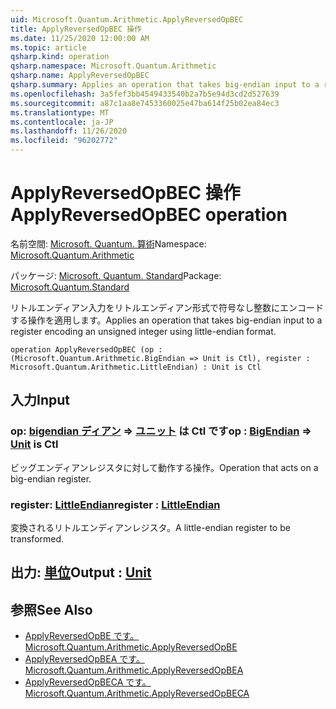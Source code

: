 ```yaml
---
uid: Microsoft.Quantum.Arithmetic.ApplyReversedOpBEC
title: ApplyReversedOpBEC 操作
ms.date: 11/25/2020 12:00:00 AM
ms.topic: article
qsharp.kind: operation
qsharp.namespace: Microsoft.Quantum.Arithmetic
qsharp.name: ApplyReversedOpBEC
qsharp.summary: Applies an operation that takes big-endian input to a register encoding an unsigned integer using little-endian format.
ms.openlocfilehash: 3a5fef3bb4549433540b2a7b5e94d3cd2d527639
ms.sourcegitcommit: a87c1aa8e7453360025e47ba614f25b02ea84ec3
ms.translationtype: MT
ms.contentlocale: ja-JP
ms.lasthandoff: 11/26/2020
ms.locfileid: "96202772"
---
```

# <a name="applyreversedopbec-operation"></a><span data-ttu-id="3fb68-102">ApplyReversedOpBEC 操作</span><span class="sxs-lookup"><span data-stu-id="3fb68-102">ApplyReversedOpBEC operation</span></span>

<span data-ttu-id="3fb68-103">名前空間: [Microsoft. Quantum. 算術](xref:Microsoft.Quantum.Arithmetic)</span><span class="sxs-lookup"><span data-stu-id="3fb68-103">Namespace: [Microsoft.Quantum.Arithmetic](xref:Microsoft.Quantum.Arithmetic)</span></span>

<span data-ttu-id="3fb68-104">パッケージ: [Microsoft. Quantum. Standard](https://nuget.org/packages/Microsoft.Quantum.Standard)</span><span class="sxs-lookup"><span data-stu-id="3fb68-104">Package: [Microsoft.Quantum.Standard](https://nuget.org/packages/Microsoft.Quantum.Standard)</span></span>


<span data-ttu-id="3fb68-105">リトルエンディアン入力をリトルエンディアン形式で符号なし整数にエンコードする操作を適用します。</span><span class="sxs-lookup"><span data-stu-id="3fb68-105">Applies an operation that takes big-endian input to a register encoding an unsigned integer using little-endian format.</span></span>

```qsharp
operation ApplyReversedOpBEC (op : (Microsoft.Quantum.Arithmetic.BigEndian => Unit is Ctl), register : Microsoft.Quantum.Arithmetic.LittleEndian) : Unit is Ctl
```


## <a name="input"></a><span data-ttu-id="3fb68-106">入力</span><span class="sxs-lookup"><span data-stu-id="3fb68-106">Input</span></span>

### <a name="op--bigendian--unit--is-ctl"></a><span data-ttu-id="3fb68-107">op: [bigendian ディアン](xref:Microsoft.Quantum.Arithmetic.BigEndian) => [ユニット](xref:microsoft.quantum.lang-ref.unit)  は Ctl です</span><span class="sxs-lookup"><span data-stu-id="3fb68-107">op : [BigEndian](xref:Microsoft.Quantum.Arithmetic.BigEndian) => [Unit](xref:microsoft.quantum.lang-ref.unit)  is Ctl</span></span>

<span data-ttu-id="3fb68-108">ビッグエンディアンレジスタに対して動作する操作。</span><span class="sxs-lookup"><span data-stu-id="3fb68-108">Operation that acts on a big-endian register.</span></span>


### <a name="register--littleendian"></a><span data-ttu-id="3fb68-109">register: [LittleEndian](xref:Microsoft.Quantum.Arithmetic.LittleEndian)</span><span class="sxs-lookup"><span data-stu-id="3fb68-109">register : [LittleEndian](xref:Microsoft.Quantum.Arithmetic.LittleEndian)</span></span>

<span data-ttu-id="3fb68-110">変換されるリトルエンディアンレジスタ。</span><span class="sxs-lookup"><span data-stu-id="3fb68-110">A little-endian register to be transformed.</span></span>



## <a name="output--unit"></a><span data-ttu-id="3fb68-111">出力: [単位](xref:microsoft.quantum.lang-ref.unit)</span><span class="sxs-lookup"><span data-stu-id="3fb68-111">Output : [Unit](xref:microsoft.quantum.lang-ref.unit)</span></span>



## <a name="see-also"></a><span data-ttu-id="3fb68-112">参照</span><span class="sxs-lookup"><span data-stu-id="3fb68-112">See Also</span></span>

- [<span data-ttu-id="3fb68-113">ApplyReversedOpBE です。</span><span class="sxs-lookup"><span data-stu-id="3fb68-113">Microsoft.Quantum.Arithmetic.ApplyReversedOpBE</span></span>](xref:Microsoft.Quantum.Arithmetic.ApplyReversedOpBE)
- [<span data-ttu-id="3fb68-114">ApplyReversedOpBEA です。</span><span class="sxs-lookup"><span data-stu-id="3fb68-114">Microsoft.Quantum.Arithmetic.ApplyReversedOpBEA</span></span>](xref:Microsoft.Quantum.Arithmetic.ApplyReversedOpBEA)
- [<span data-ttu-id="3fb68-115">ApplyReversedOpBECA です。</span><span class="sxs-lookup"><span data-stu-id="3fb68-115">Microsoft.Quantum.Arithmetic.ApplyReversedOpBECA</span></span>](xref:Microsoft.Quantum.Arithmetic.ApplyReversedOpBECA)